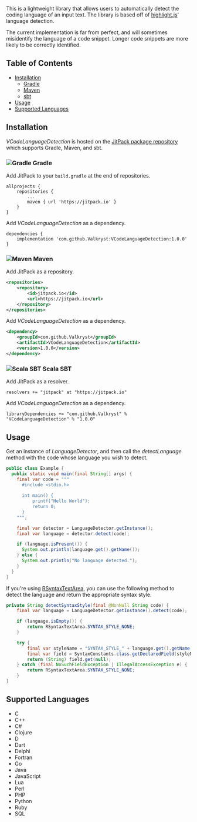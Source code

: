 This is a lightweight library that allows users to automatically detect the coding language of an
input text. The library is based off of [highlight.js](https://github.com/highlightjs/highlight.js)' language detection.

The current implementation is far from perfect, and will sometimes misidentify the language of a code snippet. Longer
code snippets are more likely to be correctly identified.

## Table of Contents

* [Installation](https://github.com/Valkryst/VCodeLanguageDetection#installation)
    * [Gradle](https://github.com/Valkryst/VCodeLanguageDetection#-gradle)
    * [Maven](https://github.com/Valkryst/VCodeLanguageDetection#-maven)
    * [sbt](https://github.com/Valkryst/VCodeLanguageDetection#-scala-sbt)
* [Usage](https://github.com/Valkryst/VCodeLanguageDetection#usage)
* [Supported Languages](https://github.com/Valkryst/VCodeLanguageDetection#supported-languages)

## Installation

_VCodeLanguageDetection_ is hosted on the
[JitPack package repository](https://jitpack.io/#Valkryst/VCodeLanguageDetection) which supports Gradle, Maven,
and sbt.

### ![Gradle](https://i.imgur.com/qtc6bXq.png?1) Gradle

Add JitPack to your `build.gradle` at the end of repositories.

```
allprojects {
	repositories {
		...
		maven { url 'https://jitpack.io' }
	}
}
```

Add _VCodeLanguageDetection_ as a dependency.

```
dependencies {
	implementation 'com.github.Valkryst:VCodeLanguageDetection:1.0.0'
}
```

### ![Maven](https://i.imgur.com/2TZzobp.png?1) Maven

Add JitPack as a repository.

``` xml
<repositories>
    <repository>
        <id>jitpack.io</id>
        <url>https://jitpack.io</url>
    </repository>
</repositories>
```

Add _VCodeLanguageDetection_ as a dependency.

```xml
<dependency>
    <groupId>com.github.Valkryst</groupId>
    <artifactId>VCodeLanguageDetection</artifactId>
    <version>1.0.0</version>
</dependency>
```

### ![Scala SBT](https://i.imgur.com/Nqv3mVd.png?1) Scala SBT

Add JitPack as a resolver.

```
resolvers += "jitpack" at "https://jitpack.io"
```

Add _VCodeLanguageDetection_ as a dependency.

```
libraryDependencies += "com.github.Valkryst" % "VCodeLanguageDetection" % "1.0.0"
```

## Usage

Get an instance of _LanguageDetector_, and then call the _detectLanguage_ method with the code whose language you wish
to detect.

```java
public class Example {
  public static void main(final String[] args) {
    final var code = """
      #include <stdio.h>
              
      int main() {
          printf("Hello World");
          return 0;
      }
    """;

    final var detector = LanguageDetector.getInstance();
    final var language = detector.detect(code);

    if (language.isPresent()) {
      System.out.println(language.get().getName());
    } else {
      System.out.println("No language detected.");
    }
  }
}
```

If you're using [RSyntaxTextArea](https://github.com/bobbylight/RSyntaxTextArea), you can use the following method to
detect the language and return the appropriate syntax style.

```java 
private String detectSyntaxStyle(final @NonNull String code) {
    final var language = LanguageDetector.getInstance().detect(code);

    if (language.isEmpty()) {
        return RSyntaxTextArea.SYNTAX_STYLE_NONE;
    }

    try {
        final var styleName = "SYNTAX_STYLE_" + language.get().getName().toUpperCase();
        final var field = SyntaxConstants.class.getDeclaredField(styleName);
        return (String) field.get(null);
    } catch (final NoSuchFieldException | IllegalAccessException e) {
        return RSyntaxTextArea.SYNTAX_STYLE_NONE;
    }
}
```

## Supported Languages

* C
* C++
* C#
* Clojure
* D
* Dart
* Delphi
* Fortran
* Go
* Java
* JavaScript
* Lua
* Perl
* PHP
* Python
* Ruby
* SQL